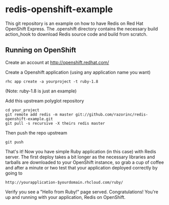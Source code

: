 redis-openshift-example
=======================

This git repository is an example on how to have Redis on Red Hat OpenShift
Express. The .openshift directory contains the
necessary build action_hook to download Redis source code and build from scratch.

Running on OpenShift
--------------------

Create an account at http://openshift.redhat.com/

Create a Openshift application (using any application name you want)

    rhc app create -a yourproject -t ruby-1.8

(Note: ruby-1.8 is just an example)

Add this upstream polyglot repository

    cd your_project
    git remote add redis -m master git://github.com/razorinc/redis-openshift-example.git
    git pull -s recursive -X theirs redis master

Then push the repo upstream

    git push

That's it! Now you have simple Ruby application (in this case) with Redis
server. The first deploy takes a bit longer as the necessary libraries and tarballs are
downloaded to your OpenShift instance, so grab a cup of coffee and after a
minute or two test that your application deployed correctly by going to

    http://yourapplication-$yourdomain.rhcloud.com/ruby/

Verify you see a "Hello from Ruby!" page served.
Congratulations! You're up and running with your application, Redis on
OpenShift.

